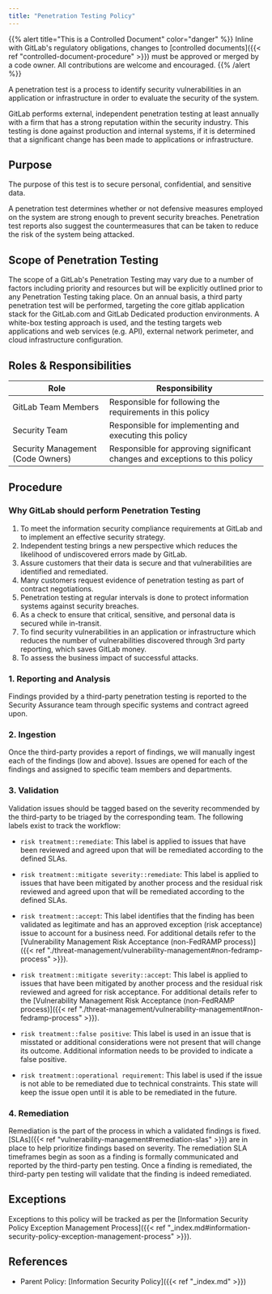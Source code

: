 ```yaml
---
title: "Penetration Testing Policy"
---
```


{{% alert title="This is a Controlled Document" color="danger" %}}
Inline with GitLab's regulatory obligations, changes to [controlled documents]({{< ref "controlled-document-procedure" >}}) must be approved or merged by a code owner. All contributions are welcome and encouraged.
{{% /alert %}}

A penetration test is a process to identify security vulnerabilities in an application or infrastructure in order to evaluate the security of the system.

GitLab performs external, independent penetration testing at least annually with a firm that has a strong reputation within the security industry. This testing is done against production and internal systems, if it is determined that a significant change has been made to applications or infrastructure.

## Purpose

The purpose of this test is to secure personal, confidential, and sensitive data.

A penetration test determines whether or not defensive measures employed on the system are strong enough to prevent security breaches. Penetration test reports also suggest the countermeasures that can be taken to reduce the risk of the system being attacked.

## Scope of Penetration Testing

The scope of a GitLab's Penetration Testing may vary due to a number of factors including priority and resources but will be explicitly outlined prior to any Penetration Testing taking place. On an annual basis, a third party penetration test will be performed, targeting the core gitlab application stack for the GitLab.com and GitLab Dedicated production environments. A white-box testing approach is used, and the testing targets web applications and web services (e.g. API), external network perimeter, and cloud infrastructure configuration.

## Roles & Responsibilities

| Role | Responsibility |
|----|-------|
| GitLab Team Members | Responsible for following the requirements in this policy |
| Security Team | Responsible for implementing and executing this policy |
| Security Management (Code Owners) | Responsible for approving significant changes and exceptions to this policy |

## Procedure

### Why GitLab should perform Penetration Testing

1. To meet the information security compliance requirements at GitLab and to implement an effective security strategy.
1. Independent testing brings a new perspective which reduces the likelihood of undiscovered errors made by GitLab.
1. Assure customers that their data is secure and that vulnerabilities are identified and remediated.
1. Many customers request evidence of penetration testing as part of contract negotiations.
1. Penetration testing at regular intervals is done to protect information systems against security breaches.
1. As a check to ensure that critical, sensitive, and personal data is secured while in-transit.
1. To find security vulnerabilities in an application or infrastructure which reduces the number of vulnerabilities discovered through 3rd party reporting, which saves GitLab money.
1. To assess the business impact of successful attacks.

### 1. Reporting and Analysis

Findings provided by a third-party penetration testing is reported to the Security Assurance team through specific systems and contract agreed upon.

### 2. Ingestion

Once the third-party provides a report of findings, we will manually ingest each of the findings (low and above). Issues are opened for each of the findings and assigned to specific team members and departments.

### 3. Validation

Validation issues should be tagged based on the severity recommended by the third-party to be triaged by the corresponding team. The following labels exist to track the workflow:

- `risk treatment::remediate`: This label is applied to issues that have been reviewed and agreed upon that will be remediated according to the defined SLAs.

- `risk treatment::mitigate severity::remediate`: This label is applied to issues that have been mitigated by another process and the residual risk reviewed and agreed upon that will be remediated according to the defined SLAs.

- `risk treatment::accept`: This label identifies that the finding has been validated as legitimate and has an approved exception (risk acceptance) issue to account for a business need. For additional details refer to the [Vulnerability Management Risk Acceptance (non-FedRAMP process)]({{< ref "./threat-management/vulnerability-management#non-fedramp-process" >}}).

- `risk treatment::mitigate severity::accept`: This label is applied to issues that have been mitigated by another process and the residual risk reviewed and agreed for risk acceptance. For additional details refer to the [Vulnerability Management Risk Acceptance (non-FedRAMP process)]({{< ref "./threat-management/vulnerability-management#non-fedramp-process" >}}).

- `risk treatment::false positive`: This label is used in an issue that is misstated or additional considerations were not present that will change its outcome. Additional information needs to be provided to indicate a false positive.

- `risk treatment::operational requirement`: This label is used if the issue is not able to be remediated due to technical constraints. This state will keep the issue open until it is able to be remediated in the future.

### 4. Remediation

Remediation is the part of the process in which a validated findings is fixed. [SLAs]({{< ref "vulnerability-management#remediation-slas" >}}) are in place to help prioritize findings based on severity. The remediation SLA timeframes begin as soon as a finding is formally communicated and reported by the third-party pen testing. Once a finding is remediated, the third-party pen testing will validate that the finding is indeed remediated.

## Exceptions

Exceptions to this policy will be tracked as per the [Information Security Policy Exception Management Process]({{< ref "_index.md#information-security-policy-exception-management-process" >}}).

## References

- Parent Policy: [Information Security Policy]({{< ref "_index.md" >}})
